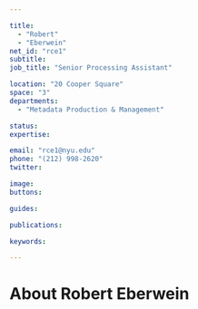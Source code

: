 ```yaml
---

title:
  - "Robert"
  - "Eberwein"
net_id: "rce1"
subtitle: 
job_title: "Senior Processing Assistant"

location: "20 Cooper Square"
space: "3"
departments:
  - "Metadata Production & Management"

status: 
expertise:

email: "rce1@nyu.edu"
phone: "(212) 998-2620"
twitter: 

image: 
buttons:

guides:

publications:

keywords:

---
```


# About Robert Eberwein


